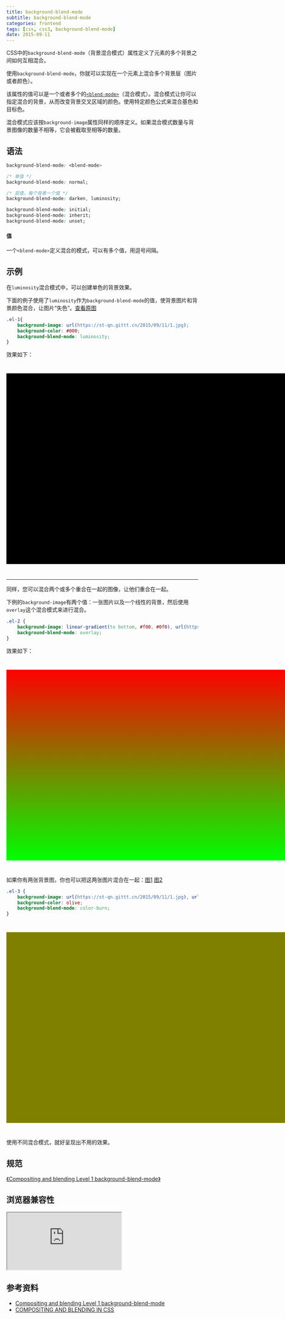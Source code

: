 ```yaml
---
title: background-blend-mode
subtitle: background-blend-mode
categories: frontend
tags: [css, css3, background-blend-mode]
date: 2015-09-11
---
```


CSS中的`background-blend-mode`（背景混合模式）属性定义了元素的多个背景之间如何互相混合。

使用`background-blend-mode`，你就可以实现在一个元素上混合多个背景层（图片或者颜色）。

该属性的值可以是一个或者多个的[`<blend-mode>`](https://developer.mozilla.org/en-US/docs/Web/CSS/blend-mode)（混合模式）。混合模式让你可以指定混合的背景，从而改变背景交叉区域的颜色。使用特定颜色公式来混合基色和目标色。

混合模式应该按`background-image`属性同样的顺序定义。如果混合模式数量与背景图像的数量不相等，它会被截取至相等的数量。

## 语法

```css
background-blend-mode: <blend-mode>
```

```css
/* 单值 */
background-blend-mode: normal;

/* 双值，每个背景一个值 */
background-blend-mode: darken, luminosity;

background-blend-mode: initial;
background-blend-mode: inherit;
background-blend-mode: unset;
```

#### 值

一个`<blend-mode>`定义混合的模式，可以有多个值，用逗号间隔。

## 示例

在`luminosity`混合模式中，可以创建单色的背景效果。

下面的例子使用了`luminosity`作为`background-blend-mode`的值，使背景图片和背景颜色混合，让图片“失色”。[查看原图](https://st-qn.gittt.cn/2015/09/11/1.jpg)

```css
.el-1{
    background-image: url(https://st-qn.gittt.cn/2015/09/11/1.jpg);
    background-color: #000;
    background-blend-mode: luminosity;
}
```

效果如下：

<div class="demo">
    <div class="el el-1"></div>
</div>

-------

同样，您可以混合两个或多个重合在一起的图像，让他们重合在一起。

下例的`background-image`有两个值：一张图片以及一个线性的背景，然后使用`overlay`这个混合模式来进行混合。

```css
.el-2 {
    background-image: linear-gradient(to bottom, #f00, #0f0), url(https://st-qn.gittt.cn/2015/09/11/1.jpg);
    background-blend-mode: overlay;
}
```

效果如下：

<div class="demo">
    <div class="el el-2"></div>
</div>

如果你有两张背景图，你也可以把这两张图片混合在一起：[图1](https://st-qn.gittt.cn/2015/09/11/1.jpg) [图2](https://st-qn.gittt.cn/2015/09/11/2.jpg)

```css
.el-3 {
    background-image: url(https://st-qn.gittt.cn/2015/09/11/1.jpg), url(https://st-qn.gittt.cn/2015/09/11/2.jpg);
    background-color: olive;
    background-blend-mode: color-burn;
}
```

<div class="demo">
    <div class="el el-3"></div>
</div>

使用不同混合模式，就好呈现出不用的效果。

## 规范

[《Compositing and blending Level 1 background-blend-mode》](https://drafts.fxtf.org/compositing-1/#background-blend-mode)

## 浏览器兼容性

<iframe src="http://caniuse.com/css-backgroundblendmode/embed/"></iframe>

## 参考资料

- [Compositing and blending Level 1 background-blend-mode](https://drafts.fxtf.org/compositing-1/#background-blend-mode)
- [COMPOSITING AND BLENDING IN CSS](http://sarasoueidan.com/blog/compositing-and-blending-in-css/)

[1]:https://st-qn.gittt.cn/2015/09/11/1.jpg

<style type="text/css">
    .demo{
        margin: 40px 0;
        max-width: 800px;
    }
    .el{
        width: 800px;
        height: 500px;
        -webkit-background-size: 100%;
        background-size: 100%;
    }
    .el-1{
        background-image: url(https://st-qn.gittt.cn/2015/09/11/1.jpg);
        background-color: #000;
        background-blend-mode: luminosity;
    }
    .el-2 {
        background-image: linear-gradient(to bottom, #f00, #0f0), url(https://st-qn.gittt.cn/2015/09/11/1.jpg);
        background-blend-mode: overlay;
    }
    .el-3 {
        background-image: url(https://st-qn.gittt.cn/2015/09/11/1.jpg), url(https://st-qn.gittt.cn/2015/09/11/2.jpg);
        background-color: olive;
        background-blend-mode: color-burn;
    }
</style>
